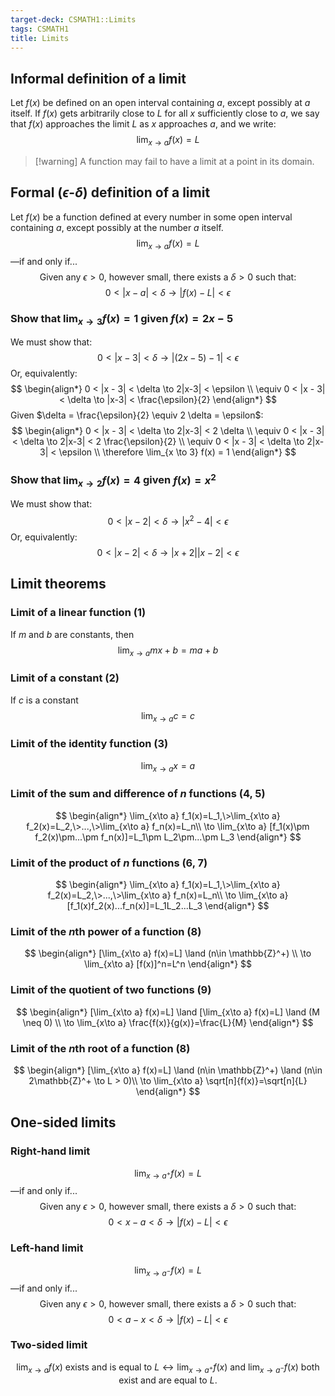 ```yaml
---
target-deck: CSMATH1::Limits
tags: CSMATH1
title: Limits
---
```


## Informal definition of a limit

Let $f(x)$ be defined on an open interval containing $a$, except possibly at $a$ itself. If $f(x)$ gets arbitrarily close to $L$ for all $x$ sufficiently close to $a$, we say that $f(x)$ approaches the limit $L$ as $x$ approaches $a$, and we write:
$$
\lim_{x \to a} f(x) = L
$$
>[!warning] A function may fail to have a limit at a point in its domain.
<!--ID: 1706696346779-->

## Formal ($\epsilon$-$\delta$) definition of a limit

Let $f(x)$ be a function defined at every number in some open interval containing $a$, except possibly at the number $a$ itself.
$$
\lim_{x \to a} f(x) = L
$$
—if and only if...
$$
\text{Given any } \epsilon > 0 \text{, however small, there exists a } \delta > 0 \text{ such that:}
$$
$$
0 < |x - a| < \delta \to |f(x) - L| < \epsilon
$$
<!--ID: 1706696346782-->

### Show that $\lim_{x \to 3} f(x) = 1$ given $f(x)=2x-5$

We must show that:
$$
0 < |x - 3| < \delta \to |(2x-5) - 1| < \epsilon
$$
Or, equivalently:
$$
\begin{align*}
0 < |x - 3| < \delta \to 2|x-3| < \epsilon \\
\equiv 0 < |x - 3| < \delta \to |x-3| < \frac{\epsilon}{2}
\end{align*}
$$
Given $\delta = \frac{\epsilon}{2} \equiv 2 \delta = \epsilon$:
$$
\begin{align*}
0 < |x - 3| < \delta \to 2|x-3| < 2 \delta \\
\equiv 0 < |x - 3| < \delta \to 2|x-3| < 2 \frac{\epsilon}{2} \\
\equiv 0 < |x - 3| < \delta \to 2|x-3| < \epsilon \\
\therefore \lim_{x \to 3} f(x) = 1
\end{align*}
$$
<!--ID: 1706696346787-->

### Show that $\lim_{x \to 2} f(x) = 4$ given $f(x)=x^2$

We must show that:
$$
0 < |x - 2| < \delta \to |x^2 - 4| < \epsilon
$$
Or, equivalently:
$$
0 < |x - 2| < \delta \to |x+2||x-2| < \epsilon
$$
<!--ID: 1706696346790-->

## Limit theorems

### Limit of a linear function (1)

If $m$ and $b$ are constants, then
$$
\lim_{x\to a} mx+b=ma+b
$$
<!--ID: 1706696346793-->

### Limit of a constant (2)

If $c$ is a constant
$$
\lim_{x\to a} c=c
$$
<!--ID: 1706696346796-->

### Limit of the identity function (3)

$$
\lim_{x\to a} x=a
$$
<!--ID: 1706696346799-->

### Limit of the sum and difference of $n$ functions (4, 5)

$$
\begin{align*}
\lim_{x\to a} f_1(x)=L_1,\>\lim_{x\to a} f_2(x)=L_2,\>...,\>\lim_{x\to a} f_n(x)=L_n\\
\to \lim_{x\to a} [f_1(x)\pm f_2(x)\pm...\pm f_n(x)]=L_1\pm L_2\pm...\pm L_3
\end{align*}
$$
<!--ID: 1706696346804-->

### Limit of the product of $n$ functions (6, 7)

$$
\begin{align*}
\lim_{x\to a} f_1(x)=L_1,\>\lim_{x\to a} f_2(x)=L_2,\>...,\>\lim_{x\to a} f_n(x)=L_n\\
\to \lim_{x\to a} [f_1(x)f_2(x)...f_n(x)]=L_1L_2...L_3
\end{align*}
$$
<!--ID: 1706696346808-->

### Limit of the $n$th power of a function (8)

$$
\begin{align*}
[\lim_{x\to a} f(x)=L] \land (n\in \mathbb{Z}^+) \\
\to \lim_{x\to a} [f(x)]^n=L^n
\end{align*}
$$
<!--ID: 1706696346811-->

### Limit of the quotient of two functions (9)

$$
\begin{align*}
[\lim_{x\to a} f(x)=L] \land [\lim_{x\to a} f(x)=L] \land (M \neq 0) \\
\to \lim_{x\to a} \frac{f(x)}{g(x)}=\frac{L}{M}
\end{align*}
$$
<!--ID: 1706696346816-->

### Limit of the $n$th root of a function (8)

$$
\begin{align*}
[\lim_{x\to a} f(x)=L] \land (n\in \mathbb{Z}^+) \land (n\in 2\mathbb{Z}^+ \to L > 0)\\
\to \lim_{x\to a} \sqrt[n]{f(x)}=\sqrt[n]{L}
\end{align*}
$$
<!--ID: 1706696346820-->

## One-sided limits

### Right-hand limit

$$
\lim_{x \to a^+} f(x) = L
$$
—if and only if...
$$
\text{Given any } \epsilon > 0 \text{, however small, there exists a } \delta > 0 \text{ such that:}
$$
$$
0 < x - a < \delta \to |f(x) - L| < \epsilon
$$
<!--ID: 1706696346824-->

### Left-hand limit

$$
\lim_{x \to a^-} f(x) = L
$$
—if and only if...
$$
\text{Given any } \epsilon > 0 \text{, however small, there exists a } \delta > 0 \text{ such that:}
$$
$$
0 < a - x < \delta \to |f(x) - L| < \epsilon
$$
<!--ID: 1706696346827-->

### Two-sided limit

$$
\lim_{x \to a} f(x) \text{ exists and is equal to } L \leftrightarrow \lim_{x \to a^+} f(x) \text{ and } \lim_{x \to a^-} f(x) \text{ both exist and are equal to } L.
$$
<!--ID: 1706696346830-->
